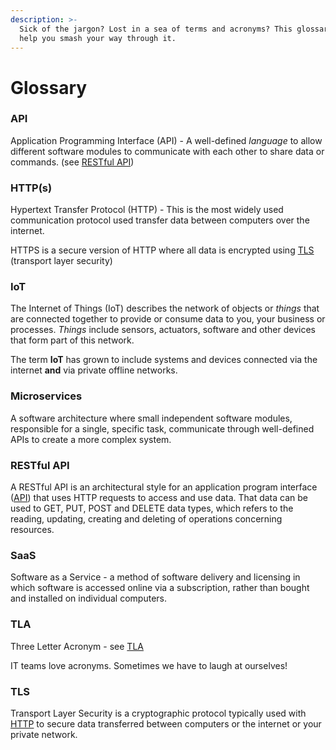 ```yaml
---
description: >-
  Sick of the jargon? Lost in a sea of terms and acronyms? This glossary will
  help you smash your way through it.
---
```


# Glossary

### API

Application Programming Interface (API) - A well-defined _language_ to allow different software modules to communicate with each other to share data or commands. (see [RESTful API](glossary.md#restful-api))

### HTTP(s)

Hypertext Transfer Protocol (HTTP) - This is the most widely used communication protocol used transfer data between computers over the internet.&#x20;

HTTPS is a secure version of HTTP where all data is encrypted using [TLS](glossary.md#tls) (transport layer security)

### IoT

The Internet of Things (IoT) describes the network of objects or _things_ that are connected together to provide or consume data to you, your business or processes. _Things_ include sensors, actuators, software and other devices that form part of this network.

The term **IoT** has grown to include systems and devices connected via the internet **and** via private offline networks.

### Microservices

A software architecture where small independent software modules, responsible for a single, specific task, communicate through well-defined APIs to create a more complex system.

### RESTful API

A RESTful API is an architectural style for an application program interface ([API](glossary.md#api)) that uses HTTP requests to access and use data. That data can be used to GET, PUT, POST and DELETE data types, which refers to the reading, updating, creating and deleting of operations concerning resources.

### SaaS

Software as a Service - a method of software delivery and licensing in which software is accessed online via a subscription, rather than bought and installed on individual computers.

### TLA

Three Letter Acronym - see [TLA](glossary.md#tla)

IT teams love acronyms. Sometimes we have to laugh at ourselves!

### TLS

Transport Layer Security is a cryptographic protocol typically used with [HTTP](glossary.md#http-s) to secure data transferred between computers or the internet or your private network.
